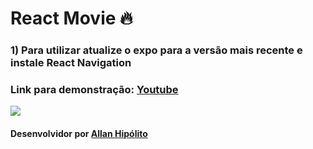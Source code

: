 # React Movie 🔥 

### 1) Para utilizar atualize o expo para a versão mais recente e instale React Navigation

### Link para demonstração: [Youtube](https://youtu.be/E32izMhTTQE)

![](https://user-images.githubusercontent.com/45522944/134780632-7b4caf8b-c625-4b04-a996-572fe04cefcb.png)

#### Desenvolvidor por [Allan Hipólito](https://bit.ly/portfolioHipolito)
